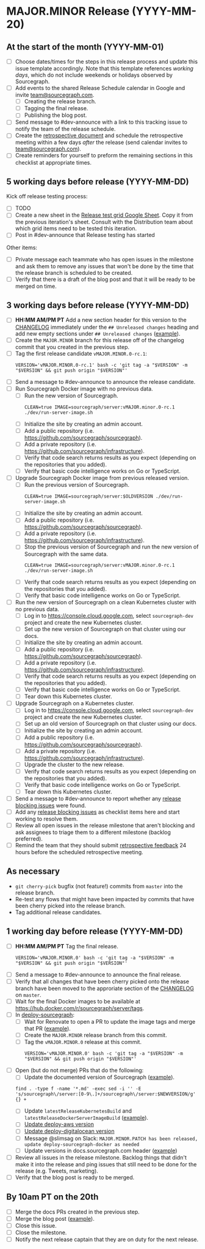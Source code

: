 <!--
This template is used for our monthly major/minor releases of Sourcegraph.
It is not used for patch releases. See [patch_release_issue_template.md](patch_release_issue_template.md)
for the patch release checklist.
-->

# MAJOR.MINOR Release (YYYY-MM-20)

## At the start of the month (YYYY-MM-01)

- [ ] Choose dates/times for the steps in this release process and update this issue template accordingly. Note that this template references _working days_, which do not include weekends or holidays observed by Sourcegraph.
- [ ] Add events to the shared Release Schedule calendar in Google and invite team@sourcegraph.com.
    - [ ] Creating the release branch.
    - [ ] Tagging the final release.
    - [ ] Publishing the blog post.
- [ ] Send message to #dev-announce with a link to this tracking issue to notify the team of the release schedule.
- [ ] Create the [retrospective document](retrospectives/index.md) and schedule the retrospective meeting within a few days _after_ the release (send calendar invites to team@sourcegraph.com).
- [ ] Create reminders for yourself to preform the remaining sections in this checklist at appropriate times.

## 5 working days before release (YYYY-MM-DD)

Kick off release testing process:
- [ ] TODO
- [ ] Create a new sheet in the [Release test grid Google
      Sheet](https://docs.google.com/spreadsheets/d/1y7JPkq_KucroiI1Eet2Cd53pt7F7Cx_2NStg8qqUvow/edit). Copy
      it from the previous iteration's sheet. Consult with the Distribution team about which grid
      items need to be tested this iteration.
- [ ] Post in #dev-announce that Release testing has started
      
Other items:
- [ ] Private message each teammate who has open issues in the milestone and ask them to remove any issues that won't be done by the time that the release branch is scheduled to be created.
- [ ] Verify that there is a draft of the blog post and that it will be ready to be merged on time.

## 3 working days before release (YYYY-MM-DD)

- [ ] **HH:MM AM/PM PT** Add a new section header for this version to the [CHANGELOG](https://github.com/sourcegraph/sourcegraph/blob/master/CHANGELOG.md#unreleased) immediately under the `## Unreleased changes` heading and add new empty sections under `## Unreleased changes` ([example](https://github.com/sourcegraph/sourcegraph/pull/2323)).
- [ ] Create the `MAJOR.MINOR` branch for this release off of the changelog commit that you created in the previous step.
- [ ] Tag the first release candidate `vMAJOR.MINOR.0-rc.1`:
    ```
    VERSION='vMAJOR.MINOR.0-rc.1' bash -c 'git tag -a "$VERSION" -m "$VERSION" && git push origin "$VERSION"'
    ```
- [ ] Send a message to #dev-announce to announce the release candidate.
- [ ] Run Sourcegraph Docker image with no previous data.
    - [ ] Run the new version of Sourcegraph.
        ```
        CLEAN=true IMAGE=sourcegraph/server:vMAJOR.minor.0-rc.1 ./dev/run-server-image.sh
        ```
    - [ ] Initialize the site by creating an admin account.
    - [ ] Add a public repository (i.e. https://github.com/sourcegraph/sourcegraph).
    - [ ] Add a private repository (i.e. https://github.com/sourcegraph/infrastructure).
    - [ ] Verify that code search returns results as you expect (depending on the repositories that you added).
    - [ ] Verify that basic code intelligence works on Go or TypeScript.
- [ ] Upgrade Sourcegraph Docker image from previous released version.
    - [ ] Run the previous version of Sourcegraph.
        ```
        CLEAN=true IMAGE=sourcegraph/server:$OLDVERSION ./dev/run-server-image.sh
        ```
    - [ ] Initialize the site by creating an admin account.
    - [ ] Add a public repository (i.e. https://github.com/sourcegraph/sourcegraph).
    - [ ] Add a private repository (i.e. https://github.com/sourcegraph/infrastructure).
    - [ ] Stop the previous version of Sourcegraph and run the new version of Sourcegraph with the same data.
        ```
        CLEAN=true IMAGE=sourcegraph/server:vMAJOR.minor.0-rc.1 ./dev/run-server-image.sh
        ```
    - [ ] Verify that code search returns results as you expect (depending on the repositories that you added).
    - [ ] Verify that basic code intelligence works on Go or TypeScript.
- [ ] Run the new version of Sourcegraph on a clean Kubernetes cluster with no previous data.
    - [ ] Log in to https://console.cloud.google.com, select `sourcegraph-dev` project and create the new Kubernetes cluster.
    - [ ] Set up the new version of Sourcegraph on that cluster using our docs.
    - [ ] Initialize the site by creating an admin account.
    - [ ] Add a public repository (i.e. https://github.com/sourcegraph/sourcegraph).
    - [ ] Add a private repository (i.e. https://github.com/sourcegraph/infrastructure).
    - [ ] Verify that code search returns results as you expect (depending on the repositories that you added).
    - [ ] Verify that basic code intelligence works on Go or TypeScript.
    - [ ] Tear down this Kubernetes cluster.
- [ ] Upgrade Sourcegraph on a Kubernetes cluster.
    - [ ] Log in to https://console.cloud.google.com, select `sourcegraph-dev` project and create the new Kubernetes cluster.
    - [ ] Set up an old version of Sourcegraph on that cluster using our docs.
    - [ ] Initialize the site by creating an admin account.
    - [ ] Add a public repository (i.e. https://github.com/sourcegraph/sourcegraph).
    - [ ] Add a private repository (i.e. https://github.com/sourcegraph/infrastructure).
    - [ ] Upgrade the cluster to the new release.
    - [ ] Verify that code search returns results as you expect (depending on the repositories that you added).
    - [ ] Verify that basic code intelligence works on Go or TypeScript.
    - [ ] Tear down this Kubernetes cluster.
- [ ] Send a message to #dev-announce to report whether any [release blocking issues](releases.md#blocking) were found.
- [ ] Add any [release blocking issues](releases.md#blocking) as checklist items here and start working to resolve them.
- [ ] Review all open issues in the release milestone that aren't blocking and ask assignees to triage them to a different milestone (backlog preferred).
- [ ] Remind the team that they should submit [retrospective feedback](retrospectives/index.md) 24 hours before the scheduled retrospective meeting.

## As necessary

- `git cherry-pick` bugfix (not feature!) commits from `master` into the release branch.
- Re-test any flows that might have been impacted by commits that have been cherry picked into the release branch.
- Tag additional release candidates.

## 1 working day before release (YYYY-MM-DD)

- [ ] **HH:MM AM/PM PT** Tag the final release.
    ```
    VERSION='vMAJOR.MINOR.0' bash -c 'git tag -a "$VERSION" -m "$VERSION" && git push origin "$VERSION"'
    ```
- [ ] Send a message to #dev-announce to announce the final release.
- [ ] Verify that all changes that have been cherry picked onto the release branch have been moved to the approriate section of the [CHANGELOG](https://github.com/sourcegraph/sourcegraph/blob/master/CHANGELOG.md) on `master`.
- [ ] Wait for the final Docker images to be available at https://hub.docker.com/r/sourcegraph/server/tags.
- [ ] In [deploy-sourcegraph](https://github.com/sourcegraph/deploy-sourcegraph):
    - [ ] Wait for Renovate to open a PR to update the image tags and merge that PR ([example](https://github.com/sourcegraph/deploy-sourcegraph/pull/199)).
    - [ ] Create the `MAJOR.MINOR` release branch from this commit.
    - [ ] Tag the `vMAJOR.MINOR.0` release at this commit.
        ```
        VERSION='vMAJOR.MINOR.0' bash -c 'git tag -a "$VERSION" -m "$VERSION" && git push origin "$VERSION"'
        ```
- [ ] Open (but do not merge) PRs that do the following:
    - [ ] Update the documented version of Sourcegraph ([example](https://github.com/sourcegraph/sourcegraph/pull/2370/commits/701780fefa5809abb16669c9fb29738ec3bb2039)).
    ```
    find . -type f -name '*.md' -exec sed -i '' -E 's/sourcegraph\/server:[0-9\.]+/sourcegraph\/server:$NEWVERSION/g' {} +
    ```
    - [ ] Update `latestReleaseKubernetesBuild` and `latestReleaseDockerServerImageBuild` ([example](https://github.com/sourcegraph/sourcegraph/pull/2370/commits/15925f2769564225e37013acb52d9d0b30e1336c)).
    - [ ] [Update deploy-aws version](https://github.com/sourcegraph/deploy-sourcegraph-aws/edit/master/ec2/resources/user-data.sh#L3)
    - [ ] [Update deploy-digitalocean version ](https://github.com/sourcegraph/deploy-sourcegraph-digitalocean/edit/master/resources/user-data.sh#L3)
    - [ ] Message @slimsag on Slack: `MAJOR.MINOR.PATCH has been released, update deploy-sourcegraph-docker as needed`
    - [ ] Update versions in docs.sourcegraph.com header ([example](https://github.com/sourcegraph/sourcegraph/pull/2701/commits/386e5ecb5225ab9c8ccc9791b489160ed7c984a2))
- [ ] Review all issues in the release milestone. Backlog things that didn't make it into the release and ping issues that still need to be done for the release (e.g. Tweets, marketing).
- [ ] Verify that the blog post is ready to be merged.

## By 10am PT on the 20th

- [ ] Merge the docs PRs created in the previous step.
- [ ] Merge the blog post ([example](https://github.com/sourcegraph/about/pull/83)).
- [ ] Close this issue.
- [ ] Close the milestone.
- [ ] Notify the next release captain that they are on duty for the next release.
